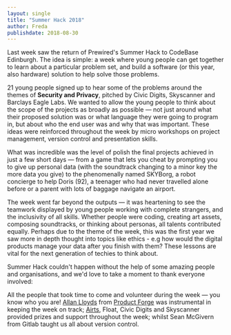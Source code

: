 ```yaml
---
layout: single
title: "Summer Hack 2018"
author: Freda
publishdate: 2018-08-30
---
```


Last week saw the return of Prewired's Summer Hack to CodeBase Edinburgh. The idea is simple: a week where young people can get together to learn about a particular problem set, and build a software (or this year, also hardware) solution to help solve those problems. <!--more-->

21 young people signed up to hear some of the problems around the themes of **Security and Privacy**, pitched by Civic Digits, Skyscanner and Barclays Eagle Labs. We wanted to allow the young people to think about the scope of the projects as broadly as possible &mdash; not just around what their proposed solution was or what language they were going to program in, but about who the end user was and why that was important. These ideas were reinforced throughout the week by micro workshops on project management, version control and presentation skills.

What was incredible was the level of polish the final projects achieved in just a few short days &mdash; from a game that lets you cheat by prompting you to give up personal data (with the soundtrack changing to a minor key the more data you give) to the phenomenally named SKYBorg, a robot concierge to help Doris (92), a teenager who had never travelled alone before or a parent with lots of baggage navigate an airport.

The week went far beyond the outputs &mdash; it was heartening to see the teamwork displayed by young people working with complete strangers, and the inclusivity of all skills. Whether people were coding, creating art assets, composing soundtracks, or thinking about personas, all talents contributed equally. Perhaps due to the theme of the week, this was the first year we saw more in depth thought into topics like ethics - e.g how would the digital products manage your data after you finish with them? These lessons are vital for the next generation of techies to think about.

Summer Hack couldn't happen without the help of some amazing people and organisations, and we'd love to take a moment to thank everyone involved:

All the people that took time to come and volunteer during the week &mdash; you know who you are!
[Allan Lloyds](https://www.linkedin.com/in/allanclloyds/) from [Product Forge](https://productforge.io) was instrumental in keeping the week on track;
[Airts](https://www.airts.co.uk), Float, Civic Digits and Skyscanner provided prizes and support throughout the week; whilst Sean McGivern from Gitlab taught us all about version control.
